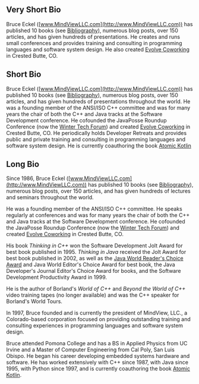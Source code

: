 ## Very Short Bio

Bruce Eckel ([www.MindViewLLC.com](http://www.MindViewLLC.com)) has published 10
books (see [Bibliography](/bibliography)), numerous blog posts, over 150 articles, and has
given hundreds of presentations. He creates and runs small conferences and
provides training and consulting in programming languages and software system
design. He also created [Evolve Coworking](http://www.EvolveWork.co) in
Crested Butte, CO.


## Short Bio

Bruce Eckel ([www.MindViewLLC.com](http://www.MindViewLLC.com)) has published
10 books (see [Bibliography](/bibliography)), numerous blog posts, over 150 articles, and has
given hundreds of presentations throughout the world. He was a founding member
of the ANSI/ISO C++ committee and was for many years the chair of both the C++
and Java tracks at the Software Development conference. He cofounded the
JavaPosse Roundup Conference (now the [Winter Tech
Forum](http://www.WinterTechForum.com)) and created [Evolve
Coworking](http://www.EvolveWork.co) in Crested Butte, CO. He periodically
holds Developer Retreats and provides public and private training and
consulting in programming languages and software system design. He is
currently coauthoring the book [Atomic Kotlin](https://www.atomickotlin.com/)

## Long Bio

Since 1986, Bruce Eckel ([www.MindViewLLC.com](http://www.MindViewLLC.com))
has published 10 books (see [Bibliography](/bibliography)), numerous blog posts, over 150
articles, and has given hundreds of lectures and seminars throughout the
world.

He was a founding member of the ANSI/ISO C++ committee. He speaks regularly at
conferences and was for many years the chair of both the C++ and Java tracks
at the Software Development conference. He cofounded the JavaPosse Roundup
Conference (now the [Winter Tech Forum](http://www.WinterTechForum.com)) and
created [Evolve Coworking](http://www.EvolveWork.co) in Crested Butte, CO.

His book *Thinking in C++* won the Software Development Jolt Award for best
book published in 1995. *Thinking in Java* received the Jolt Award for best
book published in 2002, as well as the [Java World Reader's Choice
Award](http://www.javaworld.com/javaworld/rcawards99/jw-0320-rca.html) and
Java World Editor's Choice Award for best book, the Java Developer's Journal
Editor's Choice Award for books, and the Software Development Productivity
Award in 1999.

He is the author of Borland's *World of C++* and *Beyond the World of
C++* video training tapes (no longer available) and was the C++ speaker
for Borland's World Tours.

In 1997, Bruce founded and is currently the president of MindView, LLC.,
a Colorado-based corporation focused on providing outstanding training
and consulting experiences in programming languages and software system
design.

Bruce attended Pomona College and has a BS in Applied Physics from UC Irvine
and a Master of Computer Engineering from Cal Poly, San Luis Obispo. He began
his career developing embedded systems hardware and software. He has worked
extensively with C++ since 1987, with Java since 1995, with Python since 1997,
and is currently coauthoring the book [Atomic
Kotlin](https://www.atomickotlin.com/).

